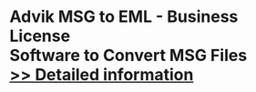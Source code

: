 # Advik MSG to EML - Business License<br />Software to Convert MSG Files<br />[>> Detailed information](https://secure.shareit.com/shareit/product.html?productid=300805768&affiliateid=200057808)